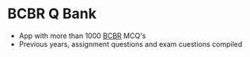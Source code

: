 # BCBR Q Bank
* App with more than 1000 [BCBR](BCBR/BCBR.md) MCQ's
* Previous years, assignment questions and exam cuestions compiled